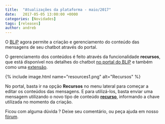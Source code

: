```yaml
---
title:  "Atualizações da plataforma - maio/2017"
date:   2017-05-05 13:00:00 +0000
categories: [Novidades]
tags: [releases]
author: andreb
---
```


O [BLiP](https://blip.ai) agora permite a criação e gerenciamento do conteúdo das mensagens de seu chatbot através do portal.

<!--preview-->

O gerenciamento dos conteúdos é feito através da funcionalidade **recursos**, que está disponível nos detalhes do chatbot [no portal do BLiP](https://portal.blip.ai) e também como uma [extensão](https://portal.blip.ai/#/docs/extensions/resources).

{% include image.html name="resources1.png" alt="Recursos" %}

No portal, basta ir na opção **Recursos** no menu lateral para começar a editar os conteúdos das mensagens. E para utilizá-los, basta enviar uma mensagem utilizando o novo tipo de conteúdo [**recurso**](https://portal.blip.ai/#/docs/content-types/resource), informando a chave utilizada no momento da criação.

Ficou com alguma dúvida ? Deixe seu comentário, ou peça ajuda em nosso [fórum](https://forum.blip.ai).
